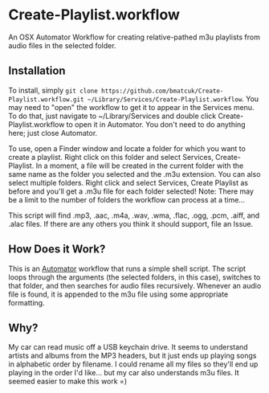 Create-Playlist.workflow
========================

An OSX Automator Workflow for creating relative-pathed m3u playlists from audio files in the selected folder.

Installation
------------

To install, simply `git clone https://github.com/bmatcuk/Create-Playlist.workflow.git ~/Library/Services/Create-Playlist.workflow`.
You may need to "open" the workflow to get it to appear in the Services menu.
To do that, just navigate to ~/Library/Services and double click Create-Playlist.workflow to open it in Automator.
You don't need to do anything here; just close Automator.

To use, open a Finder window and locate a folder for which you want to create a playlist.
Right click on this folder and select Services, Create-Playlist.
In a moment, a file will be created in the current folder with the same name as the folder you selected and the .m3u extension.
You can also select multiple folders.
Right click and select Services, Create Playlist as before and you'll get a .m3u file for each folder selected!
Note: There may be a limit to the number of folders the workflow can process at a time...

This script will find .mp3, .aac, .m4a, .wav, .wma, .flac, .ogg, .pcm, .aiff, and .alac files.
If there are any others you think it should support, file an Issue.

How Does it Work?
-----------------

This is an [Automator](http://macosxautomation.com/automator/) workflow that runs a simple shell script.
The script loops through the arguments (the selected folders, in this case), switches to that folder, and then searches for audio files recursively.
Whenever an audio file is found, it is appended to the m3u file using some appropriate formatting.

Why?
----

My car can read music off a USB keychain drive.
It seems to understand artists and albums from the MP3 headers, but it just ends up playing songs in alphabetic order by filename.
I could rename all my files so they'll end up playing in the order I'd like... but my car also understands m3u files.
It seemed easier to make this work =)
